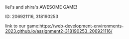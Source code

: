 liel's and shira's AWESOME GAME!

ID: 206921116, 318190253

link to our game:https://web-development-environments-2023.github.io/assignment2-318190253_206921116/
